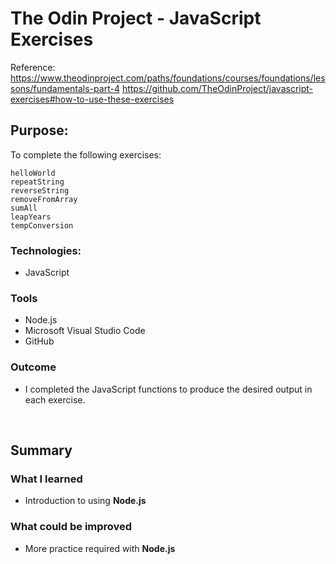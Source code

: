 # The Odin Project - JavaScript Exercises

Reference:
https://www.theodinproject.com/paths/foundations/courses/foundations/lessons/fundamentals-part-4
https://github.com/TheOdinProject/javascript-exercises#how-to-use-these-exercises


## Purpose: 
To complete the following exercises:

    helloWorld
    repeatString
    reverseString
    removeFromArray
    sumAll
    leapYears
    tempConversion


### Technologies: 
* JavaScript

### Tools
* Node.js
* Microsoft Visual Studio Code
* GitHub


### Outcome
* I completed the JavaScript functions to produce the desired output in each exercise. 

<br />


## Summary

### What I learned
* Introduction to using **Node.js** 


### What could be improved
* More practice required with **Node.js** 



